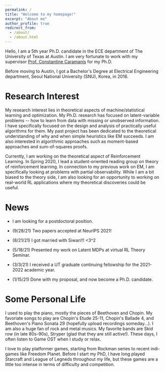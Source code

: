 ```yaml
---
permalink: /
title: "Welcome to my homepage!"
excerpt: "About me"
author_profile: true
redirect_from: 
  - /about/
  - /about.html
---
```


Hello, I am a 5th year Ph.D. candidate in the ECE department of The University of Texas at Austin. I am very fortunate to work with my supervisor [Prof. Constantine Caramanis](http://users.ece.utexas.edu/~cmcaram/constantine_caramanis/Home.html) for my Ph.D. 

Before moving to Austin, I got a Bachelor's Degree at Electrical Engineering department, Seoul National University (SNU), Korea, in 2016. 



Research Interest
======
My research interest lies in theoretical aspects of machine/statistical learning and optimization. My Ph.D. research has focused on latent-variable problems -- how to learn from data with missing or unobserved information. I have specifically focused on the design and analysis of practically useful algorithms for them. My past project has been dedicated to the theoretical understanding of why and when simple heuristics like EM succeeds. I am also interested in algorithmic approaches such as moment-based approaches and sum-of-squares proofs. 

Currently, I am working on the theoretical aspect of Reinforcement Learning. In Spring 2020, I lead a student-oriented reading group on theory of reinforcement learning. In connection to my previous work on EM, I am specifically looking at problems with partial observability. While I am a bit biased to the theory side, I am also looking for an opportunity to working on real-world RL applications where my theoretical discoveries could be useful. 




 
News
======
- I am looking for a postdoctoral position.

- (9/28/21) Two papers accepted at NeurIPS 2021!

- (8/21/21) I got married with Siwan!!! <3^2

- (5/18/21) Presented my work on Latent MDPs at virtual RL Theory Seminar.

- (3/3/21) I received a UT graduate continuing fellowship for the 2021-2022 academic year. 

- (1/15/21) Done with my proposal, and now become a Ph.D. candidate.


Some Personal Life
======
I used to play the piano, mostly the pieces of Beethoven and Chopin. My favoriate songs to play are Chopin's Etude 25-11, Chopin's Ballade 4, and Beethoven's Piano Sonata 29 (hopefully upload recordings someday...). I am also a huge fan of rock and metal musics. My favorite bands are Skid row (in late 80s-90s), Stryper (glad that they are still active!). These days, I often listen to Game OST when I study or relax.

I love to play platformer games, starting from Rockman series to recent indi-games like Freedom Planet. Before I start my PhD, I have long played Starcraft and League of Legneds throughout my life, but these games are a little too intense in terms of difficulty and competition.  